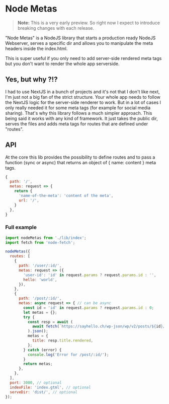 # Node Metas

> **Note:** This is a very early preview. So right now I expect to introduce breaking changes with each release.

"Node Metas" is a NodeJS library that starts a production ready NodeJS Webserver, serves a specific dir and allows you to manipulate the meta headers inside the index.html.

This is super useful if you only need to add server-side rendered meta tags but you don't want to render the whole app serverside.

## Yes, but why ?!?
I had to use NextJS in a bunch of projects and it's not that I don't like next, I'm just not a big fan of the strict structure. Your whole app needs to follow the NextJS logic for the server-side renderer to work. But in a lot of cases I only really needed it for some meta tags (for example for social media sharing). That's why this library follows a much simpler approach. This being said it works with any kind of framework. It just takes the public dir, serves the files and adds meta tags for routes that are defined under "routes".
## API

At the core this lib provides the possibility to define routes and to pass a function (sync or async) that returns an object of { name: content } meta tags.
```js
{
  path: '/',
  metas: request => {
    return {
      'name-of-the-meta': 'content of the meta',
      url: '/',
    }
  },
}
```

### Full example

```js
import nodeMetas from './lib/index';
import fetch from 'node-fetch';

nodeMetas({
  routes: [
    {
      path: '/user/:id/',
      metas: request => ({
        'user-id': 'id' in request.params ? request.params.id : '',
        hello: 'world',
      }),
    },
    {
      path: '/post/:id/',
      metas: async request => { // can be async
        const id = 'id' in request.params ? request.params.id : 0;
        let metas = {};
        try {
          const resp = await (
            await fetch(`https://sayhello.ch/wp-json/wp/v2/posts/${id}/`)
          ).json();
          metas = {
            title: resp.title.rendered,
          };
        } catch (error) {
          console.log('Error for /post/:id/');
        }
        return metas;
      },
    },
  ],
  port: 3000, // optional
  indexFile: 'index.gtml', // optional
  serveDir: 'dist/', // optional
});
```
    

